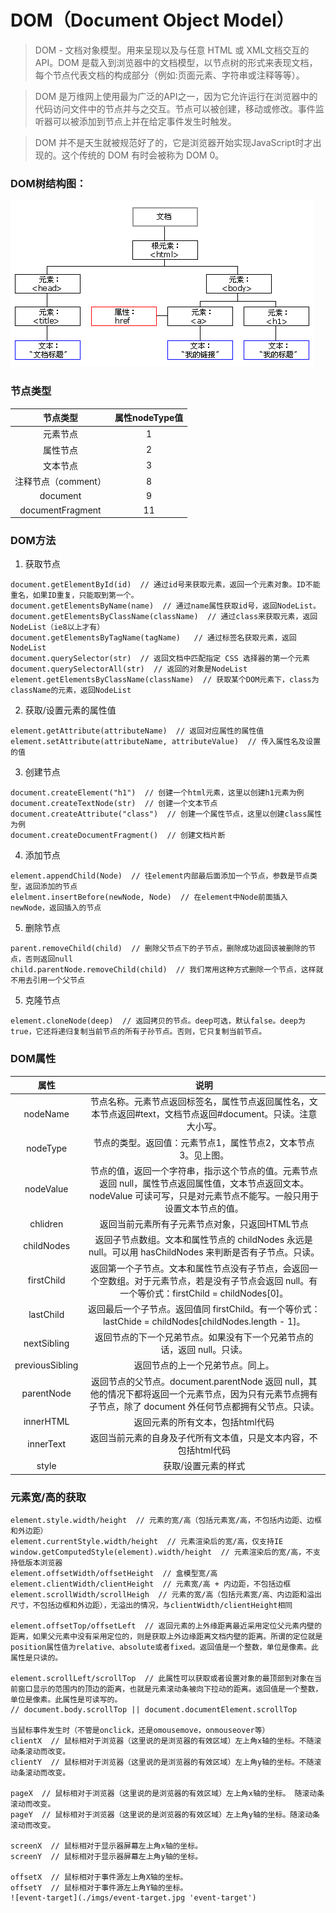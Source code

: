 # DOM（Document Object Model）

> DOM - 文档对象模型。用来呈现以及与任意 HTML 或 XML文档交互的API。DOM 是载入到浏览器中的文档模型，以节点树的形式来表现文档，每个节点代表文档的构成部分（例如:页面元素、字符串或注释等等）。

> DOM 是万维网上使用最为广泛的API之一，因为它允许运行在浏览器中的代码访问文件中的节点并与之交互。节点可以被创建，移动或修改。事件监听器可以被添加到节点上并在给定事件发生时触发。

> DOM 并不是天生就被规范好了的，它是浏览器开始实现JavaScript时才出现的。这个传统的 DOM 有时会被称为 DOM 0。

### DOM树结构图：
![DOM树结构图](./imgs/dom.gif 'DOM树结构图')

### 节点类型

节点类型|属性nodeType值
:---:|:---:
元素节点|1
属性节点|2
文本节点|3
注释节点（comment）|8
document|9
documentFragment|11

### DOM方法
1. 获取节点
```
document.getElementById(id)  // 通过id号来获取元素，返回一个元素对象。ID不能重名，如果ID重复，只能取到第一个。
document.getElementsByName(name)  // 通过name属性获取id号，返回NodeList。
document.getElementsByClassName(className)  // 通过class来获取元素，返回NodeList（ie8以上才有）
document.getElementsByTagName(tagName)   // 通过标签名获取元素，返回NodeList
document.querySelector(str)  // 返回文档中匹配指定 CSS 选择器的第一个元素
document.querySelectorAll(str)  // 返回的对象是NodeList
element.getElementsByClassName(className)  // 获取某个DOM元素下，class为className的元素，返回NodeList
```
2. 获取/设置元素的属性值
```
element.getAttribute(attributeName)  // 返回对应属性的属性值
element.setAttribute(attributeName, attributeValue)  // 传入属性名及设置的值
```
3. 创建节点
```
document.createElement("h1")  // 创建一个html元素，这里以创建h1元素为例
document.createTextNode(str)  // 创建一个文本节点
document.createAttribute("class")  // 创建一个属性节点，这里以创建class属性为例
document.createDocumentFragment()  // 创建文档片断
```
4. 添加节点
```
element.appendChild(Node)  // 往element内部最后面添加一个节点，参数是节点类型，返回添加的节点
elelment.insertBefore(newNode, Node)  // 在element中Node前面插入newNode，返回插入的节点
```
5. 删除节点
```
parent.removeChild(child)  // 删除父节点下的子节点，删除成功返回该被删除的节点，否则返回null
child.parentNode.removeChild(child)  // 我们常用这种方式删除一个节点，这样就不用去引用一个父节点
```
5. 克隆节点
```
element.cloneNode(deep)  // 返回拷贝的节点。deep可选，默认false。deep为true，它还将递归复制当前节点的所有子孙节点。否则，它只复制当前节点。
```

### DOM属性

属性|说明
:---:|:---:
nodeName|节点名称。元素节点返回标签名，属性节点返回属性名，文本节点返回#text，文档节点返回#document。只读。注意大小写。
nodeType|节点的类型。返回值：元素节点1，属性节点2，文本节点3。见上图。
nodeValue|节点的值，返回一个字符串，指示这个节点的值。元素节点返回 null，属性节点返回属性值，文本节点返回文本。nodeValue 可读可写，只是对元素节点不能写。一般只用于设置文本节点的值。
chlidren|返回当前元素所有子元素节点对象，只返回HTML节点
childNodes|返回子节点数组。文本和属性节点的 childNodes 永远是 null。可以用 hasChildNodes 来判断是否有子节点。只读。
firstChild|返回第一个子节点。文本和属性节点没有子节点，会返回一个空数组。对于元素节点，若是没有子节点会返回 null。有一个等价式：firstChild = childNodes[0]。
lastChild|返回最后一个子节点。返回值同 firstChild。有一个等价式：lastChide = childNodes[childNodes.length - 1]。
nextSibling|返回节点的下一个兄弟节点。如果没有下一个兄弟节点的话，返回 null。只读。
previousSibling|返回节点的上一个兄弟节点。同上。
parentNode|返回节点的父节点。document.parentNode 返回 null，其他的情况下都将返回一个元素节点，因为只有元素节点拥有子节点，除了 document 外任何节点都拥有父节点。只读。
innerHTML|返回元素的所有文本，包括html代码
innerText|返回当前元素的自身及子代所有文本值，只是文本内容，不包括html代码
style|获取/设置元素的样式

### 元素宽/高的获取
```
element.style.width/height  // 元素的宽/高（包括元素宽/高，不包括内边距、边框和外边距）
element.currentStyle.width/height  // 元素渲染后的宽/高，仅支持IE
window.getComputedStyle(element).width/height  // 元素渲染后的宽/高，不支持低版本浏览器
element.offsetWidth/offsetHeight  // 盒模型宽/高
element.clientWidth/clientHeight  // 元素宽/高 + 内边距，不包括边框
element.scrollWidth/scrollHeigh  // 元素的宽/高（包括元素宽/高、内边距和溢出尺寸，不包括边框和外边距），无溢出的情况，与clientWidth/clientHeight相同

element.offsetTop/offsetLeft  // 返回元素的上外缘距离最近采用定位父元素内壁的距离，如果父元素中没有采用定位的，则是获取上外边缘距离文档内壁的距离。所谓的定位就是position属性值为relative、absolute或者fixed。返回值是一个整数，单位是像素。此属性是只读的。

element.scrollLeft/scrollTop  // 此属性可以获取或者设置对象的最顶部到对象在当前窗口显示的范围内的顶边的距离，也就是元素滚动条被向下拉动的距离。返回值是一个整数，单位是像素。此属性是可读写的。
// document.body.scrollTop || document.documentElement.scrollTop

当鼠标事件发生时（不管是onclick，还是omousemove，onmouseover等）
clientX  // 鼠标相对于浏览器（这里说的是浏览器的有效区域）左上角x轴的坐标。不随滚动条滚动而改变。
clientY  // 鼠标相对于浏览器（这里说的是浏览器的有效区域）左上角y轴的坐标。不随滚动条滚动而改变。

pageX  // 鼠标相对于浏览器（这里说的是浏览器的有效区域）左上角x轴的坐标。 随滚动条滚动而改变。
pageY  // 鼠标相对于浏览器（这里说的是浏览器的有效区域）左上角y轴的坐标。随滚动条滚动而改变。

screenX  // 鼠标相对于显示器屏幕左上角x轴的坐标。
screenY  // 鼠标相对于显示器屏幕左上角y轴的坐标。

offsetX  // 鼠标相对于事件源左上角X轴的坐标。
offsetY  // 鼠标相对于事件源左上角Y轴的坐标。
![event-target](./imgs/event-target.jpg 'event-target')
```
